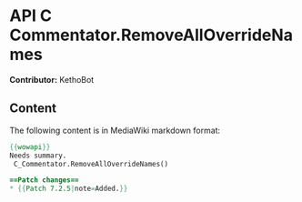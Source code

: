 # API C Commentator.RemoveAllOverrideNames

**Contributor:** KethoBot

## Content

The following content is in MediaWiki markdown format:

```mediawiki
{{wowapi}}
Needs summary.
 C_Commentator.RemoveAllOverrideNames()

==Patch changes==
* {{Patch 7.2.5|note=Added.}}
```